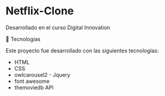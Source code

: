 # Netflix-Clone
Desarrollado en el curso Digital Innovation



🚀 Tecnologias

Este proyecto fue desarrollado con las siguientes tecnologías:

- HTML
- CSS
- owlcarousel2 - Jquery
- font awesome
- themoviedb API

